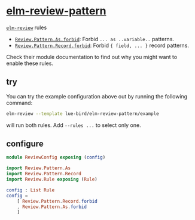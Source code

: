 # [elm-review-pattern](https://package.elm-lang.org/packages/lue-bird/elm-review-pattern/1.0.0/)

[`elm-review`](https://package.elm-lang.org/packages/jfmengels/elm-review/latest/) rules
- [`Review.Pattern.As.forbid`](https://package.elm-lang.org/packages/lue-bird/elm-review-pattern/1.0.0/Review-Pattern-As#forbid): Forbid `... as ..variable..` patterns.
- [`Review.Pattern.Record.forbid`](https://package.elm-lang.org/packages/lue-bird/elm-review-pattern/1.0.0/Review-Pattern-Record#forbid): Forbid `{ field, ... }` record patterns.

Check their module documentation to find out why you might want to enable these rules.

## try

You can try the example configuration above out by running the following command:

```bash
elm-review --template lue-bird/elm-review-pattern/example
```
will run both rules. Add `--rules ...` to select only one.

## configure

```elm
module ReviewConfig exposing (config)

import Review.Pattern.As
import Review.Pattern.Record
import Review.Rule exposing (Rule)

config : List Rule
config =
    [ Review.Pattern.Record.forbid
    , Review.Pattern.As.forbid
    ]
```
